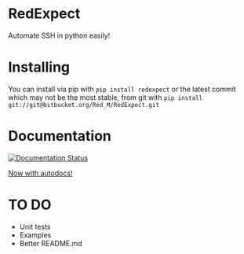 # RedExpect

Automate SSH in python easily!


# Installing

You can install via pip with `pip install redexpect` or the latest commit which may not be the most stable, from git with `pip install git://git@bitbucket.org/Red_M/RedExpect.git`


# Documentation
[![Documentation Status](https://readthedocs.org/projects/redexpect/badge/?version=latest)](https://redexpect.readthedocs.io/en/latest/?badge=latest)


[Now with autodocs!](https://redexpect.readthedocs.io/en/latest/ "Docs! :)")


# TO DO
- Unit tests
- Examples
- Better README.md
